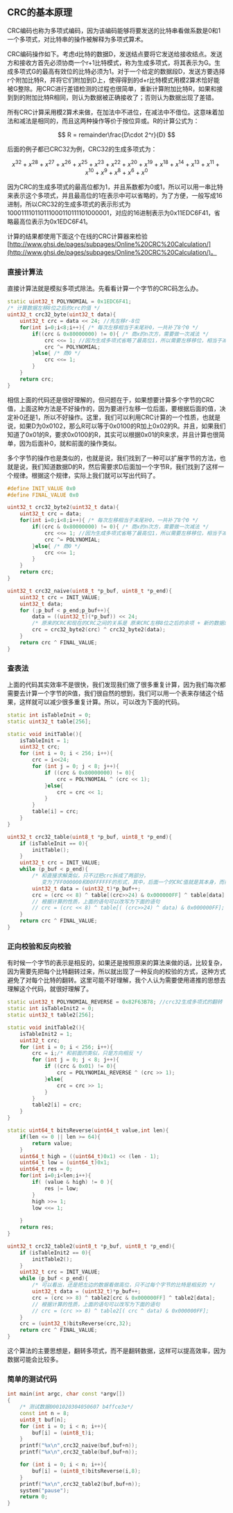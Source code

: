## CRC的基本原理

CRC编码也称为多项式编码，因为该编码能够将要发送的比特串看做系数是0和1一个多项式，对比特串的操作被解释为多项式算术。

CRC编码操作如下。考虑d比特的数据D，发送结点要将它发送给接收结点。发送方和接收方首先必须协商一个r+1比特模式，称为生成多项式，将其表示为G。生成多项式G的最高有效位的比特必须为1。对于一个给定的数据段D，发送方要选择r个附加比特R，并将它们附加到D上，使得得到的d+r比特模式用模2算术恰好能被G整除。用CRC进行差错检测的过程也很简单，重新计算附加比特R，如果和接到到的附加比特R相同，则认为数据被正确接收了；否则认为数据出现了差错。

所有CRC计算采用模2算术来做，在加法中不进位，在减法中不借位。这意味着加法和减法是相同的，而且这两种操作等价于按位异或。R的计算公式为：

$$
R = remainder\frac{D\cdot 2^r}{D}
$$

后面的例子都已CRC32为例，CRC32的生成多项式为：

$$
x^{32}+ x^{28}+ x^{27}+ x^{26}+ x^{25}+ x^{23}+ x^{22}+ x^{20}+ x^{19}+ x^{18}+ x^{14}+ x^{13}+ x^{11}+ x^{10}+ x^9+ x^8+ x^6+ x^0
$$

因为CRC的生成多项式的最高位都为1，并且系数都为0或1，所以可以用一串比特来表示这个多项式，并且最高位的1在表示中可以省略的，为了方便，一般写成16进制，所以CRC32的生成多项式的表示形式为100011110110111000110111101000001，对应的16进制表示为0x11EDC6F41，省略最高位表示为0x1EDC6F41。

计算的结果都使用下面这个在线的CRC计算器来检验
[http://www.ghsi.de/pages/subpages/Online%20CRC%20Calculation/](http://www.ghsi.de/pages/subpages/Online%20CRC%20Calculation/)。

### 直接计算法

直接计算法就是模拟多项式除法。先看看计算一个字节的CRC码怎么办。

```cpp
static uint32_t POLYNOMIAL = 0x1EDC6F41;
/* 计算数据左移8位之后的crc的值 */
uint32_t crc32_byte(uint32_t data){
    uint32_t crc = data << 24; //先左移r-8位
    for(int i=0;i<8;i++){ /* 每次左移相当于末尾补0，一共补了8个0 */
        if((crc & 0x80000000) != 0){ /* 商x的n次方，需要做一次减法 */
            crc <<= 1; //因为生成多项式省略了最高位1，所以需要左移移位，相当于减去了最高位
            crc ^= POLYNOMIAL;
        }else{ /* 商0 */
            crc <<= 1;
        }
    }
    return crc;
}
```

相信上面的代码还是很好理解的，但问题在于，如果想要计算多个字节的CRC值，上面这种方法是不好操作的，因为要进行左移一位后面，要根据后面的值，决定补0还是1，所以不好操作。这里，我们可以利用CRC计算的一个性质，也就是说，如果D为0x0102，那么R可以等于0x0100的R加上0x02的R。并且，如果我们知道了0x01的R，要求0x0100的R，其实可以根据0x01的R来求，并且计算也很简单，因为后面补0，就和前面的操作类似。

多个字节的操作也是类似的，也就是说，我们找到了一种可以扩展字节的方法，也就是说，我们知道数据D的R，然后需要求D后面加一个字节R，我们找到了这样一个规律。根据这个规律，实际上我们就可以写出代码了。

```cpp
#define INIT_VALUE 0x0
#define FINAL_VALUE 0x0

uint32_t crc32_byte2(uint32_t data){
    uint32_t crc = data;
    for(int i=0;i<8;i++){ /* 每次左移相当于末尾补0，一共补了8个0 */
        if((crc & 0x80000000) != 0){ /* 商x的n次方，需要做一次减法 */
            crc <<= 1; //因为生成多项式省略了最高位1，所以需要左移移位，相当于减去了最高位
            crc ^= POLYNOMIAL;
        }else{ /* 商0 */
            crc <<= 1;
        }
    }
    return crc;
}

uint32_t crc32_naive(uint8_t *p_buf, uint8_t *p_end){
    uint32_t crc = INIT_VALUE;
    uint32_t data;
    for (;p_buf < p_end;p_buf++){
        data = ((uint32_t)(*p_buf)) << 24;
        /* 原来的CRC和现在的CRC之间的关系是 原来CRC左移8位之后的余项 + 新的数据的CRC */
        crc = crc32_byte2(crc) ^ crc32_byte2(data);
    }
    return crc ^ FINAL_VALUE;
}
```

### 查表法

上面的代码其实效率不是很快，我们发现我们做了很多重复计算，因为我们每次都需要去计算一个字节的R值，我们很自然的想到，我们可以用一个表来存储这个结果，这样就可以减少很多重复计算。所以，可以改为下面的代码。

```cpp
static int isTableInit = 0;
static uint32_t table[256];

static void initTable(){
    isTableInit = 1;
    uint32_t crc;
    for (int i = 0; i < 256; i++){
        crc = i<<24;
        for (int j = 0; j < 8; j++){
            if ((crc & 0x80000000) != 0){
                crc = POLYNOMIAL ^ (crc << 1);
            }else{
                crc = crc << 1;
            }
        }
        table[i] = crc;
    }
}

uint32_t crc32_table(uint8_t *p_buf, uint8_t *p_end){
    if (isTableInit == 0){
        initTable();
    }
    uint32_t crc = INIT_VALUE;
    while (p_buf < p_end){
        /* 和直接求解类似，只不过把crc拆成了两部分，
           变为了FF000000和00FFFFFF的形式，其中，后面一个的CRC值就是其本身，而前面的值可以查表得到 */
        uint32_t data = (uint32_t)*p_buf++;
        crc = (crc << 8) ^ table[(crc>>24) & 0x000000FF] ^ table[data];
        // 根据计算的性质，上面的语句可以改写为下面的语句
        // crc = (crc << 8) ^ table[( (crc>>24) ^ data) & 0x000000FF];
    }
    return crc ^ FINAL_VALUE;
}
```

### 正向校验和反向校验

有时候一个字节的表示是相反的，如果还是按照原来的算法来做的话，比较复杂，因为需要先把每个比特翻转过来，所以就出现了一种反向的校验的方式，这种方式避免了对每个比特的翻转。这里可能不好理解，我个人认为需要使用递推的思想去理解这个代码，就很好理解了。

```cpp
static uint32_t POLYNOMIAL_REVERSE = 0x82F63B78; //crc32生成多项式的翻转
static int isTableInit2 = 0;
static uint32_t table2[256];

static void initTable2(){
    isTableInit2 = 1;
    uint32_t crc;
    for (int i = 0; i < 256; i++){
        crc = i;/* 和前面的类似，只是方向相反 */ 
        for (int j = 0; j < 8; j++){
            if ((crc & 0x01) != 0){
                crc = POLYNOMIAL_REVERSE ^ (crc >> 1);
            }else{
                crc = crc >> 1;
            }
        }
        table2[i] = crc;
    }
}

static uint64_t bitsReverse(uint64_t value,int len){
    if(len <= 0 || len >= 64){
        return value;
    }
    uint64_t high = ((uint64_t)0x1) << (len - 1);
    uint64_t low = (uint64_t)0x1;
    uint64_t res = 0;
    for(int i=0;i<len;i++){
        if( (value & high) != 0 ){
            res |= low;
        }
        high >>= 1;
        low <<= 1;
         
    } 
    return res;
}

uint32_t crc32_table2(uint8_t *p_buf, uint8_t *p_end){
    if (isTableInit2 == 0){
        initTable2();
    }
    uint32_t crc = INIT_VALUE;
    while (p_buf < p_end){
        /* 可以看出，还是把左边的数据看做高位，只不过每个字节的比特是相反的 */
        uint32_t data = (uint32_t)*p_buf++;
        crc = (crc >> 8) ^ table2[crc & 0x000000FF] ^ table2[data];
        // 根据计算的性质，上面的语句可以改写为下面的语句
        // crc = (crc >> 8) ^ table2[( crc ^ data) & 0x000000FF];
    }
    crc = (uint32_t)bitsReverse(crc,32);
    return crc ^ FINAL_VALUE;
}
```
这个算法的主要思想是，翻转多项式，而不是翻转数据，这样可以提高效率，因为数据可能会比较多。

### 简单的测试代码

```cpp
int main(int argc, char const *argv[])
{
    /* 测试数据0001020304050607 b4ffce3e*/
    const int n = 8;
    uint8_t buf[n];
    for (int i = 0; i < n; i++){
        buf[i] = (uint8_t)i;
    }
    printf("%x\n",crc32_naive(buf,buf+n));
    printf("%x\n",crc32_table(buf,buf+n));

    for (int i = 0; i < n; i++){
        buf[i] = (uint8_t)bitsReverse(i,8);
    }    
    printf("%x\n",crc32_table2(buf,buf+n));
    system("pause");
    return 0;
}
```
